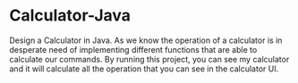 # Calculator-Java
Design a Calculator in Java. As we know the operation of a calculator is in desperate need of implementing different functions that are able to calculate our commands. By running this project, you can see my calculator and it will calculate all the operation that you can see in the calculator UI.
